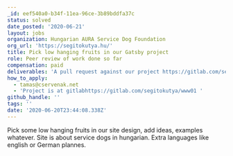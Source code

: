 ```yaml
---
_id: eef540a0-b34f-11ea-96ce-3b89bddfa37c
status: solved
date_posted: '2020-06-21'
layout: jobs
organization: Hungarian AURA Service Dog Foundation
org_url: 'https://segitokutya.hu/'
title: Pick low hanging fruits in our Gatsby project
role: Peer review of work done so far
compensation: paid
deliverables: 'A pull request against our project https://gitlab.com/segitokutya/www01'
how_to_apply:
  - tamas@cservenak.net
  - 'Project is at gitlabhttps://gitlab.com/segitokutya/www01 '
github_handle: ''
tags: ''
date: '2020-06-20T23:44:08.338Z'
---
```

Pick some low hanging fruits in our site design, add ideas, examples whatever. Site is about service dogs in hungarian. Extra languages like english or German plannes.
